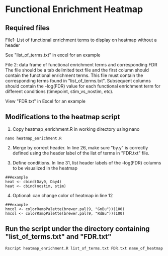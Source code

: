 # Functional Enrichment Heatmap

## Required files
File1: List of functional enrichment terms to display on heatmap without a header

See "list_of_terms.txt" in excel for an example

File 2: data frame of functional enrichment terms and corresponding FDR
The file should be a tab delimited text file and the first column should contain the functional enrichment terms. This file must contain the corresponding terms found in "list_of_terms.txt". Subsequent columns should contain the -log(FDR) value for each functional enrichment term for different conditions (timepoint, stim_vs_nostim, etc). 

View "FDR.txt" in Excel for an example

## Modifications to the heatmap script
1. Copy heatmap_enrichment.R in working directory using nano
```
nano heatmap_enrichment.R
```
2. Merge by correct header. In line 26, make sure "by.y" is correctly defined using the header label of the list of terms in "FDR.txt" file.

3. Define conditions. In line 31, list header labels of the -log(FDR) columns to be visualized in the heatmap
```
###example
heat <- cbind(Day0, Day4)
heat <- cbind(nostim, stim)
```
4. Optional: can change color of heatmap in line 12
```
###example
hmcol <- colorRampPalette(brewer.pal(9, "GnBu"))(100)
hmcol <- colorRampPalette(brewer.pal(9, "RdBu"))(100)
```

## Run the script under the directory containing "list_of_terms.txt" and "FDR.txt"
```
Rscript heatmap_enrichment.R list_of_terms.txt FDR.txt name_of_heatmap
```
